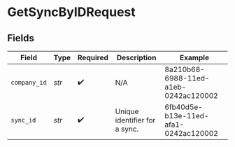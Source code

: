 # GetSyncByIDRequest


## Fields

| Field                                | Type                                 | Required                             | Description                          | Example                              |
| ------------------------------------ | ------------------------------------ | ------------------------------------ | ------------------------------------ | ------------------------------------ |
| `company_id`                         | *str*                                | :heavy_check_mark:                   | N/A                                  | 8a210b68-6988-11ed-a1eb-0242ac120002 |
| `sync_id`                            | *str*                                | :heavy_check_mark:                   | Unique identifier for a sync.        | 6fb40d5e-b13e-11ed-afa1-0242ac120002 |